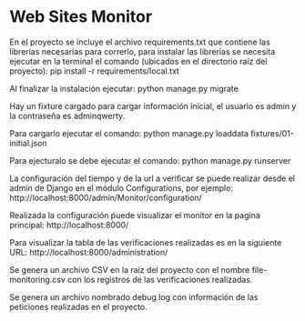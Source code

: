 # Web Sites Monitor

En el proyecto se incluye el archivo requirements.txt que contiene las librerias necesarias para correrlo, para instalar las librerias
se necesita ejecutar en la terminal el comando (ubicados en el directorio raíz del proyecto):
 pip install -r requirements/local.txt

Al finalizar la instalación ejecutar:
    python manage.py migrate

Hay un fixture cargado para cargar información inicial, el usuario es admin y la contraseña es adminqwerty.

Para cargarlo ejecutar el comando:
 python manage.py loaddata fixtures/01-initial.json

Para ejecturalo se debe ejecutar el comando:
    python manage.py runserver

La configuración del tiempo y de la url a verificar se puede realizar desde el admin de Django en el módulo Configurations, por ejemplo:
 http://localhost:8000/admin/Monitor/configuration/

Realizada la configuración ṕuede visualizar el monitor en la pagina principal:
    http://localhost:8000/

Para visualizar la tabla de las verificaciones realizadas es en la siguiente URL:
    http://localhost:8000/administration/

Se genera un archivo CSV en la raíz del proyecto con el nombre file-monitoring.csv con los registros de las verificaciones realizadas.

Se genera un archivo nombrado debug.log con información de las peticiones realizadas en el proyecto.

